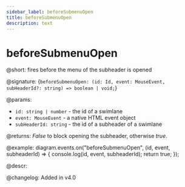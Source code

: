 ```yaml
---
sidebar_label: beforeSubmenuOpen
title: beforeSubmenuOpen
description: text
---
```


# beforeSubmenuOpen

@short: fires before the menu of the subheader is opened

@signature: {`beforeSubmenuOpen: (id: Id, event: MouseEvent, subHeaderId?: string) => boolean | void;`}

@params:
- `id: string | number` - the id of a swimlane
- `event: MouseEvent` - a native HTML event object
- `subHeaderId: string` - the id of a subheader of a swimlane

@returns:
*False* to block opening the subheader, otherwise *true*.

@example:
diagram.events.on("beforeSubmenuOpen", (id, event, subheaderId) => {
    console.log(id, event, subheaderId);
    return true;
});

@descr:

@changelog:
Added in v4.0
